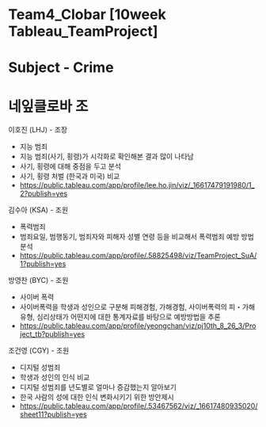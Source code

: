 # Team4_Clobar [10week Tableau_TeamProject]
# Subject - Crime

# 네잎클로바 조
이호진 (LHJ) - 조장
- 지능 범죄
- 지능 범죄(사기, 횡령)가 시각화로 확인해본 결과 많이 나타남
- 사기, 횡령에 대해 중점을 두고 분석
- 사기, 횡령 처벌 (한국과 미국) 비교
- https://public.tableau.com/app/profile/lee.ho.jin/viz/_16617479191980/1_2?publish=yes

김수아 (KSA) - 조원
- 폭력범죄
- 범죄요일, 범행동기, 범죄자와 피해자 성별 연령 등을 비교해서 폭력범죄 예방 방법 분석
- https://public.tableau.com/app/profile/.58825498/viz/TeamProject_SuA/1?publish=yes

방영찬 (BYC) - 조원
- 사이버 폭력
- 사이버폭력을 학생과 성인으로 구분해 피해경험, 가해경험, 사이버폭력의 피・가해 유형, 심리상태가 어떤지에 대한 통계자료를 바탕으로 예방방법을 추론
- https://public.tableau.com/app/profile/yeongchan/viz/pj10th_8_26_3/Project_tb?publish=yes

조건영 (CGY) - 조원
- 디지털 성범죄
- 학생과 성인의 인식 비교
- 디지털 성범죄를 년도별로 얼마나 증감했는지 알아보기
- 한국 사람의 성에 대한 인식 변화시키기 위한 방안제시
- https://public.tableau.com/app/profile/.53467562/viz/_16617480935020/sheet11?publish=yes
